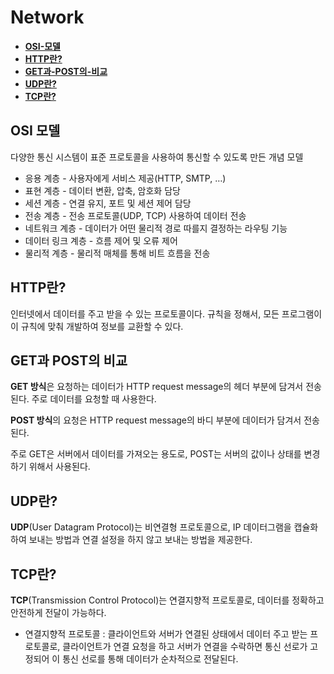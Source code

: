 # Network

- [**OSI-모델**](#OSI-모델)
- [**HTTP란?**](#HTTP란?)
- [**GET과-POST의-비교**](#GET과-POST의-비교)
- [**UDP란?**](#UDP란?)
- [**TCP란?**](#TCP란?)

## OSI 모델

다양한 통신 시스템이 표준 프로토콜을 사용하여 통신할 수 있도록 만든 개념 모델

- 응용 계층 - 사용자에게 서비스 제공(HTTP, SMTP, …)
- 표현 계층 - 데이터 변환, 압축, 암호화 담당
- 세션 계층 - 연결 유지, 포트 및 세션 제어 담당
- 전송 계층 - 전송 프로토콜(UDP, TCP) 사용하여 데이터 전송
- 네트워크 계층 - 데이터가 어떤 물리적 경로 따를지 결정하는 라우팅 기능
- 데이터 링크 계층 - 흐름 제어 및 오류 제어
- 물리적 계층 - 물리적 매체를 통해 비트 흐름을 전송

## HTTP란?

인터넷에서 데이터를 주고 받을 수 있는 프로토콜이다. 규칙을 정해서, 모든 프로그램이 이 규칙에 맞춰 개발하여 정보를 교환할 수 있다.

## GET과 POST의 비교

**GET 방식**은 요청하는 데이터가 HTTP request message의 헤더 부분에 담겨서 전송된다. 주로 데이터를 요청할 때 사용한다.

**POST 방식**의 요청은 HTTP request message의 바디 부분에 데이터가 담겨서 전송된다. 

주로 GET은 서버에서 데이터를 가져오는 용도로, POST는 서버의 값이나 상태를 변경하기 위해서 사용된다.

## UDP란?

**UDP**(User Datagram Protocol)는 비연결형 프로토콜으로, IP 데이터그램을 캡슐화하여 보내는 방법과 연결 설정을 하지 않고 보내는 방법을 제공한다. 


## TCP란?

**TCP**(Transmission Control Protocol)는 연결지향적 프로토콜로, 데이터를 정확하고 안전하게 전달이 가능하다.

- 연결지향적 프로토콜 : 클라이언트와 서버가 연결된 상태에서 데이터 주고 받는 프로토콜로, 클라이언트가 연결 요청을 하고 서버가 연결을 수락하면 통신 선로가 고정되어 이 통신 선로를 통해 데이터가 순차적으로 전달된다.
